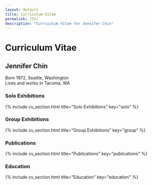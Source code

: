 ```yaml
---
layout: default
title: Curriculum Vitae
permalink: /CV/
description: "Curriculum Vitae for Jennifer Chin"
---
```

# Curriculum Vitae  
## Jennifer Chin
Born 1972, Seattle, Washington  
Lives and works in Tacoma, WA

### Solo Exhibitions
{% include cv_section.html title="Solo Exhibitions" key="solo" %}

### Group Exhibitions
{% include cv_section.html title="Group Exhibitions" key="group" %}

### Publications
{% include cv_section.html title="Publications" key="publications" %}

### Education
{% include cv_section.html title="Education" key="education" %}
